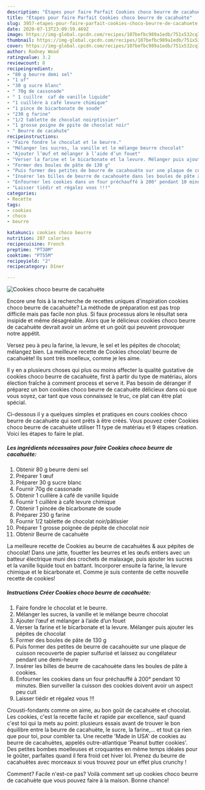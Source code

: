 ```yaml
---
description: "Étapes pour faire Parfait Cookies choco beurre de cacahuète"
title: "Étapes pour faire Parfait Cookies choco beurre de cacahuète"
slug: 3957-etapes-pour-faire-parfait-cookies-choco-beurre-de-cacahuete
date: 2020-07-13T23:09:59.469Z
image: https://img-global.cpcdn.com/recipes/107befbc989a1edb/751x532cq70/cookies-choco-beurre-de-cacahuete-photo-principale-de-la-recette.jpg
thumbnail: https://img-global.cpcdn.com/recipes/107befbc989a1edb/751x532cq70/cookies-choco-beurre-de-cacahuete-photo-principale-de-la-recette.jpg
cover: https://img-global.cpcdn.com/recipes/107befbc989a1edb/751x532cq70/cookies-choco-beurre-de-cacahuete-photo-principale-de-la-recette.jpg
author: Rodney Wood
ratingvalue: 3.2
reviewcount: 8
recipeingredient:
- "80 g beurre demi sel"
- "1 uf"
- "30 g sucre blanc"
- " 70g de cassonade"
- " 1 cuillre  caf de vanille liquide"
- "1 cuillère à café levure chimique"
- "1 pince de bicarbonate de soude"
- "230 g farine"
- "1/2 tablette de chocolat noirptissier"
- "1 grosse poigne de ppite de chocolat noir"
- " Beurre de cacahute"
recipeinstructions:
- "Faire fondre le chocolat et le beurre."
- "Mélanger les sucres, la vanille et le mélange beurre chocolat"
- "Ajouter l’œuf et mélanger à l’aide d’un fouet"
- "Verser la farine et le bicarbonate et la levure. Mélanger puis ajouter les pépites de chocolat"
- "Former des boules de pâte de 130 g"
- "Puis former des petites de beurre de cacahouète sur une plaque de cuisson recouverte de papier sulfurisé et laissez au congélateur pendant une demi-heure"
- "Insérer les billes de beurre de cacahouète dans les boules de pâte à cookies."
- "Enfourner les cookies dans un four préchauffé à 200° pendant 10 minutes. Bien surveiller la cuisson des cookies doivent avoir un aspect peu cuit"
- "Laisser tiédir et régalez vous !!!"
categories:
- Recette
tags:
- cookies
- choco
- beurre

katakunci: cookies choco beurre 
nutrition: 287 calories
recipecuisine: French
preptime: "PT38M"
cooktime: "PT55M"
recipeyield: "2"
recipecategory: Dîner

---
```



![Cookies choco beurre de cacahuète](https://img-global.cpcdn.com/recipes/107befbc989a1edb/751x532cq70/cookies-choco-beurre-de-cacahuete-photo-principale-de-la-recette.jpg)

Encore une fois à la recherche de recettes uniques d'inspiration cookies choco beurre de cacahuète? La méthode de préparation est pas trop difficile mais pas facile non plus. Si faux processus alors le résultat sera insipide et même désagréable. Alors que le délicieux cookies choco beurre de cacahuète devrait avoir un arôme et un goût qui peuvent provoquer notre appétit.

Versez peu à peu la farine, la levure, le sel et les pépites de chocolat; mélangez bien. La meilleure recette de Cookies chocolat/ beurre de cacahuète! Ils sont très moelleux, comme je les aime.

Il y en a plusieurs choses qui plus ou moins affecter la qualité gustative de cookies choco beurre de cacahuète, first à partir du type de matériau, alors élection fraîche à comment process et serve it. Pas besoin de déranger if préparez un bon cookies choco beurre de cacahuète délicieux dans où que vous soyez, car tant que vous connaissez le truc, ce plat can être plat spécial.


Ci-dessous il y a quelques simples et pratiques en cours cookies choco beurre de cacahuète qui sont prêts à être créés. Vous pouvez créer Cookies choco beurre de cacahuète utiliser 11 type de matériau et 9 étapes création. Voici les étapes to faire le plat.

<!--inarticleads1-->

##### Les ingrédients nécessaires pour faire Cookies choco beurre de cacahuète:

1. Obtenir 80 g beurre demi sel
1. Préparer 1 œuf
1. Préparer 30 g sucre blanc
1. Fournir  70g de cassonade
1. Obtenir  1 cuillère à café de vanille liquide
1. Fournir 1 cuillère à café levure chimique
1. Obtenir 1 pincée de bicarbonate de soude
1. Préparer 230 g farine
1. Fournir 1/2 tablette de chocolat noir/pâtissier
1. Préparer 1 grosse poignée de pépite de chocolat noir
1. Obtenir  Beurre de cacahuète


La meilleure recette de Cookies au beurre de cacahuètes &amp; aux pépites de chocolat! Dans une jatte, fouetter les beurres et les œufs entiers avec un batteur électrique muni des crochets de malaxage, puis ajouter les sucres et la vanille liquide tout en battant. Incorporer ensuite la farine, la levure chimique et le bicarbonate et. Comme je suis contente de cette nouvelle recette de cookies! 

<!--inarticleads2-->

##### Instructions Créer Cookies choco beurre de cacahuète:

1. Faire fondre le chocolat et le beurre.
1. Mélanger les sucres, la vanille et le mélange beurre chocolat
1. Ajouter l’œuf et mélanger à l’aide d’un fouet
1. Verser la farine et le bicarbonate et la levure. Mélanger puis ajouter les pépites de chocolat
1. Former des boules de pâte de 130 g
1. Puis former des petites de beurre de cacahouète sur une plaque de cuisson recouverte de papier sulfurisé et laissez au congélateur pendant une demi-heure
1. Insérer les billes de beurre de cacahouète dans les boules de pâte à cookies.
1. Enfourner les cookies dans un four préchauffé à 200° pendant 10 minutes. Bien surveiller la cuisson des cookies doivent avoir un aspect peu cuit
1. Laisser tiédir et régalez vous !!!


Crousti-fondants comme on aime, au bon goût de cacahuète et chocolat. Les cookies, c&#39;est la recette facile et rapide par excellence, sauf quand c&#39;est toi qui la mets au point: plusieurs essais avant de trouver le bon équilibre entre la beurre de cacahuète, le sucre, la farine,… et tout ça rien que pour toi, pour combler ta. Une recette &#39;Made in USA&#39; de cookies au beurre de cacahuètes, appelés outre-atlantique &#39;Peanut butter cookies&#39;. Des petites bombes moelleuses et croquantes en même temps idéales pour le goûter, parfaites quand il fera froid cet hiver lol. Prenez du beurre de cacahuètes avec morceaux si vous trouvez pour un effet plus crunchy ! 


Comment? Facile n'est-ce pas? Voilà comment set up cookies choco beurre de cacahuète que vous pouvez faire à la maison. Bonne chance!

